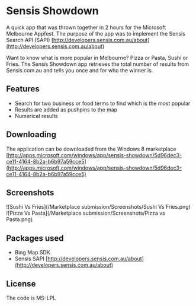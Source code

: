 Sensis Showdown=============A quick app that was thrown together in 2 hours for the Microsoft Melbourne Appfest. The purpose of the app was to implement the Sensis Search API (SAPI) [http://developers.sensis.com.au/about](http://developers.sensis.com.au/about)Want to know what is more popular in Melbourne? Pizza or Pasta, Sushi or Fries. The Sensis Showdown app retrieves the total number of results from Sensis.com.au and tells you once and for who the winner is.Features--------* Search for two business or food terms to find which is the most popular* Results are added as pushpins to the map* Numerical resultsDownloading--------The application can be downloaded from the Windows 8 marketplace [http://apps.microsoft.com/windows/app/sensis-showdown/5d96dec3-ce11-4164-8b2a-b6b97a59cce5](http://apps.microsoft.com/windows/app/sensis-showdown/5d96dec3-ce11-4164-8b2a-b6b97a59cce5)Screenshots--------![Sushi Vs Fries](/Marketplace submission/Screenshots/Sushi Vs Fries.png)![Pizza Vs Pasta](/Marketplace submission/Screenshots/Pizza vs Pasta.png)Packages used--------* Bing Map SDK* Sensis SAPI [http://developers.sensis.com.au/about](http://developers.sensis.com.au/about)License--------The code is MS-LPL